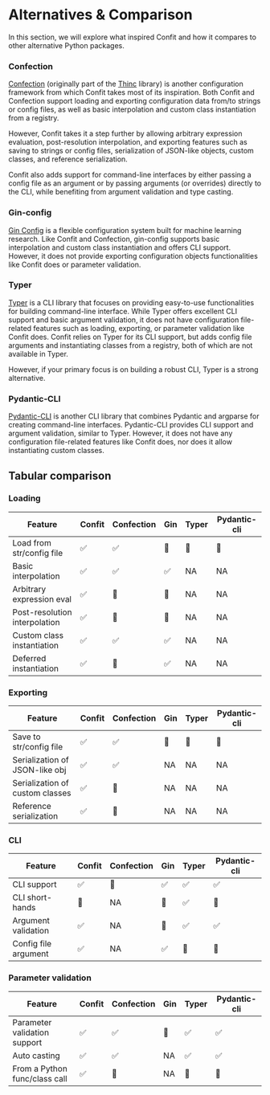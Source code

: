 # Alternatives & Comparison

In this section, we will explore what inspired Confit and how it compares to other alternative Python packages.

### Confection

[Confection](https://github.com/explosion/confection) (originally part of the [Thinc](https://github.com/explosion/thinc) library)
is another configuration framework from which Confit takes most of its inspiration. Both Confit and Confection support loading and exporting configuration data from/to strings or config files, as well as basic interpolation and custom class instantiation from a registry.

However, Confit takes it a step further by allowing arbitrary expression evaluation, post-resolution interpolation, and exporting features such as saving to strings or config files, serialization of JSON-like objects, custom classes, and reference serialization.

Confit also adds support for command-line interfaces by either passing a config file as an argument or by passing arguments (or overrides) directly to the CLI, while benefiting from argument validation and type casting.

### Gin-config

[Gin Config](https://github.com/google/gin-config) is a flexible configuration system built for machine learning research. Like Confit and Confection, gin-config supports basic interpolation and custom class instantiation and offers CLI support. However, it does not provide exporting configuration objects functionalities like Confit does or parameter validation.

### Typer

[Typer](https://github.com/tiangolo/typer) is a CLI library that focuses on providing easy-to-use functionalities for building command-line interface. While Typer offers excellent CLI support and basic argument validation, it does not have configuration file-related features such as loading, exporting, or parameter validation like Confit does. Confit relies on Typer for its CLI support, but adds config file arguments and instantiating classes from a registry, both of which are not available in Typer.

However, if your primary focus is on building a robust CLI, Typer is a strong alternative.

### Pydantic-CLI

[Pydantic-CLI](https://github.com/mpkocher/pydantic-cli) is another CLI library that combines Pydantic and argparse for creating command-line interfaces. Pydantic-CLI provides CLI support and argument validation, similar to Typer. However, it does not have any configuration file-related features like Confit does, nor does it allow instantiating custom classes.

## Tabular comparison

### Loading

| Feature                       | Confit             | Confection         | Gin                | Typer           | Pydantic-cli    |
|-------------------------------|--------------------|--------------------|--------------------|-----------------|-----------------|
| Load from str/config file     | :white_check_mark: | :white_check_mark: | :no_entry_sign:    | :no_entry_sign: | :no_entry_sign: |
| Basic interpolation           | :white_check_mark: | :white_check_mark: | :white_check_mark: | NA              | NA              |
| Arbitrary expression eval     | :white_check_mark: | :no_entry_sign:    | :no_entry_sign:    | NA              | NA              |
| Post-resolution interpolation | :white_check_mark: | :no_entry_sign:    | :no_entry_sign:    | NA              | NA              |
| Custom class instantiation    | :white_check_mark: | :white_check_mark: | :white_check_mark: | NA              | NA              |
| Deferred instantiation        | :white_check_mark: | :no_entry_sign:    | :white_check_mark: | NA              | NA              |

### Exporting
| Feature                         | Confit             | Confection         | Gin             | Typer           | Pydantic-cli    |
|---------------------------------|--------------------|--------------------|-----------------|-----------------|-----------------|
| Save to str/config file         | :white_check_mark: | :white_check_mark: | :no_entry_sign: | :no_entry_sign: | :no_entry_sign: |
| Serialization of JSON-like obj  | :white_check_mark: | :white_check_mark: | NA              | NA              | NA              |
| Serialization of custom classes | :white_check_mark: | :no_entry_sign:    | NA              | NA              | NA              |
| Reference serialization         | :white_check_mark: | :no_entry_sign:    | NA              | NA              | NA              |

### CLI
| Feature              | Confit             | Confection      | Gin                | Typer              | Pydantic-cli       |
|----------------------|--------------------|-----------------|--------------------|--------------------|--------------------|
| CLI support          | :white_check_mark: | :no_entry_sign: | :white_check_mark: | :white_check_mark: | :white_check_mark: |
| CLI short-hands      | :no_entry_sign:    | NA              | :no_entry_sign:    | :white_check_mark: | :no_entry_sign:    |
| Argument validation  | :white_check_mark: | NA              | :no_entry_sign:    | :white_check_mark: | :white_check_mark: |
| Config file argument | :white_check_mark: | NA              | :white_check_mark: | :no_entry_sign:    | :no_entry_sign:    |


### Parameter validation
| Feature                       | Confit             | Confection         | Gin             | Typer              | Pydantic-cli       |
|-------------------------------|--------------------|--------------------|-----------------|--------------------|--------------------|
| Parameter validation support  | :white_check_mark: | :white_check_mark: | :no_entry_sign: | :white_check_mark: | :white_check_mark: |
| Auto casting                  | :white_check_mark: | :white_check_mark: | NA              | :white_check_mark: | :white_check_mark: |
| From a Python func/class call | :white_check_mark: | :no_entry_sign:    | NA              | :no_entry_sign:    | :no_entry_sign:    |
